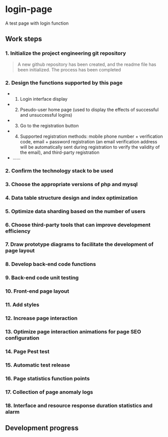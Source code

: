 # login-page
A test page with login function

## Work steps
### 1. Initialize the project engineering git repository
> A new github repository has been created, and the readme file has been initialized. The process has been completed

### 2. Design the functions supported by this page
- 1. Login interface display
- 2. Pseudo-user home page (used to display the effects of successful and unsuccessful logins)
- 3. Go to the registration button
- 4. Supported registration methods: mobile phone number + verification code, email + password registration (an email verification address will be automatically sent during registration to verify the validity of the email), and third-party registration
- ......

### 2. Confirm the technology stack to be used
### 3. Choose the appropriate versions of php and mysql
### 4. Data table structure design and index optimization
### 5. Optimize data sharding based on the number of users
### 6. Choose third-party tools that can improve development efficiency
### 7. Draw prototype diagrams to facilitate the development of page layout
### 8. Develop back-end code functions
### 9. Back-end code unit testing
### 10. Front-end page layout
### 11. Add styles
### 12. Increase page interaction
### 13. Optimize page interaction animations for page SEO configuration
### 14. Page Pest test
### 15. Automatic test release
### 16. Page statistics function points
### 17. Collection of page anomaly logs
### 18. Interface and resource response duration statistics and alarm

## Development progress
